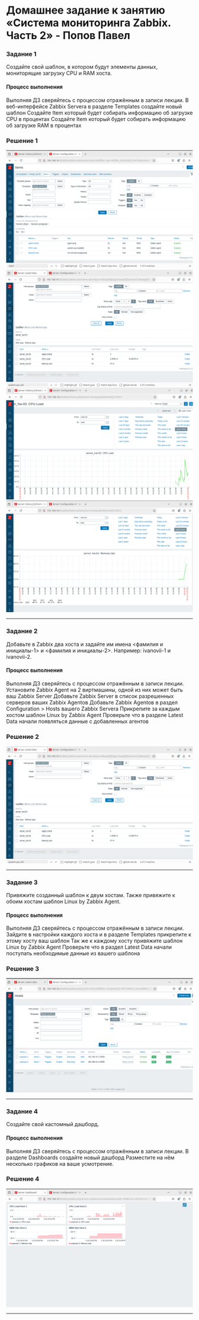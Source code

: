 # Домашнее задание к занятию «Система мониторинга Zabbix. Часть 2» - Попов Павел

### Задание 1
Создайте свой шаблон, в котором будут элементы данных, мониторящие загрузку CPU и RAM хоста.

#### Процесс выполнения
Выполняя ДЗ сверяйтесь с процессом отражённым в записи лекции.
В веб-интерфейсе Zabbix Servera в разделе Templates создайте новый шаблон
Создайте Item который будет собирать информацию об загрузке CPU в процентах
Создайте Item который будет собирать информацию об загрузке RAM в процентах

### Решение 1

![Шаблон](https://github.com/zlodey-paha/hw-03/blob/main/%D0%97%D0%B0%D0%B4%D0%B0%D0%BD%D0%B8%D0%B5_1.PNG)
![Latest Data](https://github.com/zlodey-paha/hw-03/blob/main/Latest_data.PNG)
![CPU Load](https://github.com/zlodey-paha/hw-03/blob/main/CPU_Load.PNG)
![MEM Size](https://github.com/zlodey-paha/hw-03/blob/main/MEM_Size.PNG)

 ---

### Задание 2
Добавьте в Zabbix два хоста и задайте им имена <фамилия и инициалы-1> и <фамилия и инициалы-2>. Например: ivanovii-1 и ivanovii-2.

#### Процесс выполнения
Выполняя ДЗ сверяйтесь с процессом отражённым в записи лекции.
Установите Zabbix Agent на 2 виртмашины, одной из них может быть ваш Zabbix Server
Добавьте Zabbix Server в список разрешенных серверов ваших Zabbix Agentов
Добавьте Zabbix Agentов в раздел Configuration > Hosts вашего Zabbix Servera
Прикрепите за каждым хостом шаблон Linux by Zabbix Agent
Проверьте что в разделе Latest Data начали появляться данные с добавленных агентов

### Решение 2

![Latest Data](https://github.com/zlodey-paha/hw-03/blob/main/Latest_data.PNG)

 ---

### Задание 3
Привяжите созданный шаблон к двум хостам. Также привяжите к обоим хостам шаблон Linux by Zabbix Agent.

#### Процесс выполнения
Выполняя ДЗ сверяйтесь с процессом отражённым в записи лекции.
Зайдите в настройки каждого хоста и в разделе Templates прикрепите к этому хосту ваш шаблон
Так же к каждому хосту привяжите шаблон Linux by Zabbix Agent
Проверьте что в раздел Latest Data начали поступать необходимые данные из вашего шаблона

### Решение 3

![Hosts](https://github.com/zlodey-paha/hw-03/blob/main/2Hosts.PNG)

 ---

### Задание 4
Создайте свой кастомный дашборд.

#### Процесс выполнения
Выполняя ДЗ сверяйтесь с процессом отражённым в записи лекции.
В разделе Dashboards создайте новый дашборд
Разместите на нём несколько графиков на ваше усмотрение.

### Решение 4

![DashBoard](https://github.com/zlodey-paha/hw-03/blob/main/4DashB.PNG)

 ---
